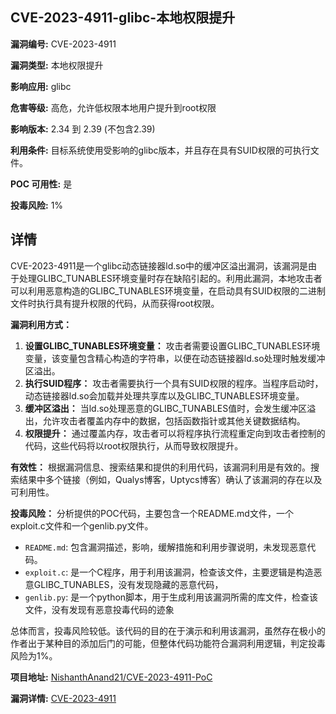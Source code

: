 ## CVE-2023-4911-glibc-本地权限提升

**漏洞编号:** CVE-2023-4911

**漏洞类型:** 本地权限提升

**影响应用:** glibc

**危害等级:** 高危，允许低权限本地用户提升到root权限

**影响版本:** 2.34 到 2.39 (不包含2.39)

**利用条件:** 目标系统使用受影响的glibc版本，并且存在具有SUID权限的可执行文件。

**POC 可用性:** 是

**投毒风险:** 1%

## 详情

CVE-2023-4911是一个glibc动态链接器ld.so中的缓冲区溢出漏洞，该漏洞是由于处理GLIBC_TUNABLES环境变量时存在缺陷引起的。利用此漏洞，本地攻击者可以利用恶意构造的GLIBC_TUNABLES环境变量，在启动具有SUID权限的二进制文件时执行具有提升权限的代码，从而获得root权限。

**漏洞利用方式：**

1.  **设置GLIBC_TUNABLES环境变量：** 攻击者需要设置GLIBC_TUNABLES环境变量，该变量包含精心构造的字符串，以便在动态链接器ld.so处理时触发缓冲区溢出。
2.  **执行SUID程序：** 攻击者需要执行一个具有SUID权限的程序。当程序启动时，动态链接器ld.so会加载并处理共享库以及GLIBC_TUNABLES环境变量。
3.  **缓冲区溢出：**  当ld.so处理恶意的GLIBC_TUNABLES值时，会发生缓冲区溢出，允许攻击者覆盖内存中的数据，包括函数指针或其他关键数据结构。
4.  **权限提升：** 通过覆盖内存，攻击者可以将程序执行流程重定向到攻击者控制的代码，这些代码将以root权限执行，从而导致权限提升。

**有效性：**
根据漏洞信息、搜索结果和提供的利用代码，该漏洞利用是有效的。搜索结果中多个链接（例如，Qualys博客，Uptycs博客）确认了该漏洞的存在以及可利用性。

**投毒风险：**
分析提供的POC代码，主要包含一个README.md文件，一个exploit.c文件和一个genlib.py文件。
*   `README.md`: 包含漏洞描述，影响，缓解措施和利用步骤说明，未发现恶意代码。
*   `exploit.c`: 是一个C程序，用于利用该漏洞，检查该文件，主要逻辑是构造恶意GLIBC_TUNABLES，没有发现隐藏的恶意代码，
*   `genlib.py`: 是一个python脚本，用于生成利用该漏洞所需的库文件，检查该文件，没有发现有恶意投毒代码的迹象

总体而言，投毒风险较低。该代码的目的在于演示和利用该漏洞，虽然存在极小的作者出于某种目的添加后门的可能，但整体代码功能符合漏洞利用逻辑，判定投毒风险为1%。

**项目地址:** [NishanthAnand21/CVE-2023-4911-PoC](https://github.com/NishanthAnand21/CVE-2023-4911-PoC)

**漏洞详情:** [CVE-2023-4911](https://nvd.nist.gov/vuln/detail/CVE-2023-4911)